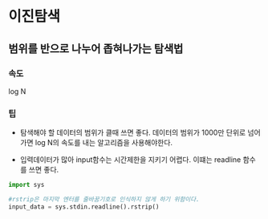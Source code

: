 # 이진탐색

## 범위를 반으로 나누어 좁혀나가는 탐색법

### 속도
log N

### 팁 
- 탐색해야 할 데이터의 범위가 클때 쓰면 좋다.
데이터의 범위가 1000만 단위로 넘어가면 
log N의 속도를 내는 알고리즘을 사용해야한다.

- 입력데이터가 많아 input함수는 시간제한을 지키기 어렵다.
이떄는 readline 함수를 쓰면 좋다.
```python
import sys   

#rstrip은 마지막 엔터를 줄바꿈기호로 인식하지 않게 하기 위함이다.
input_data = sys.stdin.readline().rstrip()

```
